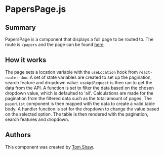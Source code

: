 # PapersPage.js

## Summary

PapersPage is a component that displays a full page to be routed to. The route is `/papers` and the page can be found [here](http://unn-w19025481.newnumyspace.co.uk/kf6012/coursework/app/papers)

## How it works

The page sets a location variable with the `useLocation` hook from `react-router-dom`. A set of state variables are created to set up the pagination, search feature and dropdown value. `useApiRequest` is then ran to get the data from the API. A function is set to filter the data based on the chosen dropdown value, which is defaulted to 'all'. Calculations are made for the pagination from the filtered data such as the total amount of pages. The `paperList` component is then mapped with the data to create a valid table body. A handler function is set for the dropdown to change the value based on the selected option. The table is then rendered with the pagination, search features and dropdown.

## Authors

This component was created by [Tom Shaw](https://github.com/tomshaw650).
